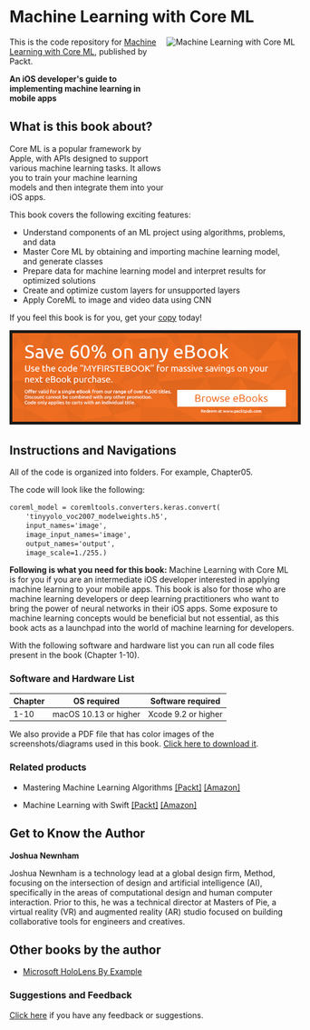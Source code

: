 # Machine Learning with Core ML

<a href="https://www.packtpub.com/big-data-and-business-intelligence/machine-learning-core-ml?utm_source=github&utm_medium=repository&utm_campaign=9781788838290"><img src="https://d255esdrn735hr.cloudfront.net/sites/default/files/imagecache/ppv4_main_book_cover/B09544_MockupCover.png" alt="Machine Learning with Core ML" height="256px" align="right"></a>

This is the code repository for [Machine Learning with Core ML](https://www.packtpub.com/big-data-and-business-intelligence/machine-learning-core-ml?utm_source=github&utm_medium=repository&utm_campaign=9781788838290), published by Packt.

**An iOS developer's guide to implementing machine learning in mobile apps**

## What is this book about?

Core ML is a popular framework by Apple, with APIs designed to support various machine learning tasks. It allows you to train your machine learning models and then integrate them into your iOS apps.

This book covers the following exciting features: 
* Understand components of an ML project using algorithms, problems, and data
* Master Core ML by obtaining and importing machine learning model, and generate classes
* Prepare data for machine learning model and interpret results for optimized solutions
* Create and optimize custom layers for unsupported layers
* Apply CoreML to image and video data using CNN

If you feel this book is for you, get your [copy](https://www.amazon.com/dp/1788838297) today!

<a href="https://www.packtpub.com/?utm_source=github&utm_medium=banner&utm_campaign=GitHubBanner"><img src="https://raw.githubusercontent.com/PacktPublishing/GitHub/master/GitHub.png" 
alt="https://www.packtpub.com/" border="5" /></a>


## Instructions and Navigations
All of the code is organized into folders. For example, Chapter05.

The code will look like the following:
```
coreml_model = coremltools.converters.keras.convert(
    'tinyyolo_voc2007_modelweights.h5',
    input_names='image',
    image_input_names='image',
    output_names='output',
    image_scale=1./255.)
```

**Following is what you need for this book:**
Machine Learning with Core ML is for you if you are an intermediate iOS developer interested in applying machine learning to your mobile apps. This book is also for those who are machine learning developers or deep learning practitioners who want to bring the power of neural networks in their iOS apps. Some exposure to machine learning concepts would be beneficial but not essential, as this book acts as a launchpad into the world of machine learning for developers.

With the following software and hardware list you can run all code files present in the book (Chapter 1-10).

### Software and Hardware List

| Chapter  | OS required                   | Software required                        |
| -------- | ------------------------------------| -----------------------------------|
| 1-10        |macOS 10.13 or higher                    |Xcode 9.2 or higher  |


We also provide a PDF file that has color images of the screenshots/diagrams used in this book. [Click here to download it](http://www.packtpub.com/sites/default/files/downloads/MachineLearningwithCoreML_ColorImages.pdf).

### Related products <Paste books from the Other books you may enjoy section>
* Mastering Machine Learning Algorithms [[Packt]](https://www.packtpub.com/big-data-and-business-intelligence/mastering-machine-learning-algorithms?utm_source=github&utm_medium=repository&utm_campaign=9781788621113) [[Amazon]](https://www.amazon.com/dp/1788621115)

* Machine Learning with Swift [[Packt]](https://www.packtpub.com/big-data-and-business-intelligence/machine-learning-swift?utm_source=github&utm_medium=repository&utm_campaign=9781787121515) [[Amazon]](https://www.amazon.com/dp/1787121518)

## Get to Know the Author
**Joshua Newnham**

Joshua Newnham is a technology lead at a global design firm, Method, focusing on the intersection of design and artificial intelligence (AI), specifically in the areas of computational design and human computer interaction. Prior to this, he was a technical director at Masters of Pie, a virtual reality (VR) and augmented reality (AR) studio focused on building collaborative tools for engineers and creatives.



## Other books by the author
* [Microsoft HoloLens By Example](https://www.packtpub.com/web-development/microsoft-hololens-example?utm_source=github&utm_medium=repository&utm_campaign=9781787126268)


### Suggestions and Feedback
[Click here](https://docs.google.com/forms/d/e/1FAIpQLSdy7dATC6QmEL81FIUuymZ0Wy9vH1jHkvpY57OiMeKGqib_Ow/viewform) if you have any feedback or suggestions.
